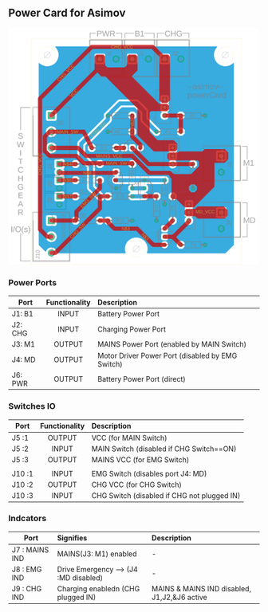 ## Power Card for Asimov

<img src="powerCard-brd.png" width="500">

### Power Ports
|Port         |Functionality |Description                                               |
|-------------|:------------:|:---------------------------------------------------------|
|J1: B1       |INPUT         |Battery Power Port                                        |
|J2: CHG      |INPUT         |Charging Power Port                                       |
|J3: M1       |OUTPUT        |MAINS Power Port (enabled by MAIN Switch)                 |
|J4: MD       |OUTPUT        |Motor Driver Power Port (disabled by EMG Switch)          |
|J6: PWR      |OUTPUT        |Battery Power Port (direct)                               |

### Switches IO
|Port  |Functionality |Description |
|------|:------------:|:------------------------------------------|
|J5  :1|OUTPUT        |VCC (for MAIN Switch)                      |
|J5  :2|INPUT         |MAIN Switch (disabled if CHG Switch==ON)       |
|J5  :3|OUTPUT        |MAINS VCC (for EMG Switch)                 |
|||
|J10 :1|INPUT         |EMG Switch (disables port J4: MD)          |
|J10 :2|OUTPUT        |CHG VCC (for CHG Switch)                   |
|J10 :3|INPUT         |CHG Switch (disabled if CHG not plugged IN)|

### Indcators
|Port           |Signifies                            |Description |
|---------------|:------------------------------------|:-------------------------------------|
|J7 : MAINS IND |MAINS(J3: M1) enabled                |-|
|J8 : EMG IND   |Drive Emergency --> (J4 :MD disabled)|-|
|J9 : CHG IND   |Charging enabledn (CHG plugged IN)   |MAINS & MAINS IND disabled, J1,J2,&J6 active|
